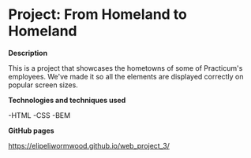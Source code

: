 # Project: From Homeland to Homeland

**Description**    
  
This is a project that showcases the hometowns of some of Practicum's employees. We've made it so all the elements are displayed correctly on popular screen sizes. 

**Technologies and techniques used**

-HTML
-CSS
-BEM

**GitHub pages**
  
https://elipeliwormwood.github.io/web_project_3/
